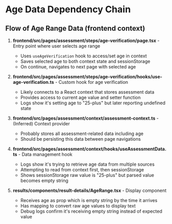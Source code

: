 # Age Data Dependency Chain

## Flow of Age Range Data (frontend context)

1. **frontend/src/pages/assessment/steps/age-verification/page.tsx** - Entry point where user selects age range

   - Uses `useAgeVerification` hook to access/set age in context
   - Saves selected age to both context state and sessionStorage
   - On continue, navigates to next page with selected age

2. **frontend/src/pages/assessment/steps/age-verification/hooks/use-age-verification.ts** - Custom hook for age verification

   - Likely connects to a React context that stores assessment data
   - Provides access to current age value and setter function
   - Logs show it's setting age to "25-plus" but later reporting undefined state

3. **frontend/src/pages/assessment/context/assessment-context.ts** - (Inferred) Context provider

   - Probably stores all assessment-related data including age
   - Should be persisting this data between page navigations

4. **frontend/src/pages/assessment/context/hooks/useAssessmentData.ts** - Data management hook

   - Logs show it's trying to retrieve age data from multiple sources
   - Attempting to read from context first, then sessionStorage
   - Shows sessionStorage raw value is "25-plus" but parsed value becomes empty string

5. **results/components/result-details/AgeRange.tsx** - Display component
   - Receives age as prop which is empty string by the time it arrives
   - Has mapping to convert raw age values to display text
   - Debug logs confirm it's receiving empty string instead of expected value
